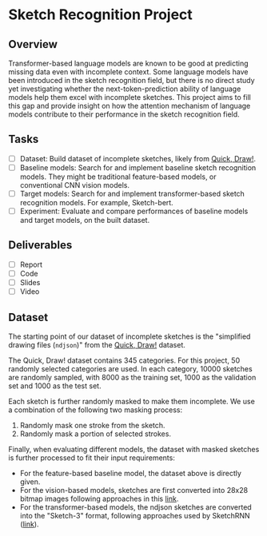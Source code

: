 # Sketch Recognition Project

## Overview

Transformer-based language models are known to be good at predicting missing data even with incomplete context. Some language models have been introduced in the sketch recognition field, but there is no direct study yet investigating whether the next-token-prediction ability of language models help them excel with incomplete sketches. This project aims to fill this gap and provide insight on how the attention mechanism of language models contribute to their performance in the sketch recognition field.

## Tasks

- [ ] Dataset: Build dataset of incomplete sketches, likely from [Quick, Draw!](https://quickdraw.withgoogle.com/).
- [ ] Baseline models: Search for and implement baseline sketch recognition models. They might be traditional feature-based models, or conventional CNN vision models.
- [ ] Target models: Search for and implement transformer-based sketch recognition models. For example, Sketch-bert.
- [ ] Experiment: Evaluate and compare performances of baseline models and target models, on the built dataset.

## Deliverables

- [ ] Report
- [ ] Code
- [ ] Slides
- [ ] Video

## Dataset

The starting point of our dataset of incomplete sketches is the "simplified drawing files (`ndjson`)" from the [Quick, Draw!](https://quickdraw.withgoogle.com/) dataset.

The Quick, Draw! dataset contains 345 categories. For this project, 50 randomly selected categories are used. In each category, 10000 sketches are randomly sampled, with 8000 as the training set, 1000 as the validation set and 1000 as the test set.

Each sketch is further randomly masked to make them incomplete. We use a combination of the following two masking process:

1. Randomly mask one stroke from the sketch.
2. Randomly mask a portion of selected strokes.

Finally, when evaluating different models, the dataset with masked sketches is further processed to fit their input requirements:

- For the feature-based baseline model, the dataset above is directly given.
- For the vision-based models, sketches are first converted into 28x28 bitmap images following approaches in this [link](https://github.com/googlecreativelab/quickdraw-dataset/issues/19#issuecomment-402247262).
- For the transformer-based models, the ndjson sketches are converted into the "Sketch-3" format, following approaches used by SketchRNN ([link](https://github.com/hardmaru/quickdraw-ndjson-to-npz)).
